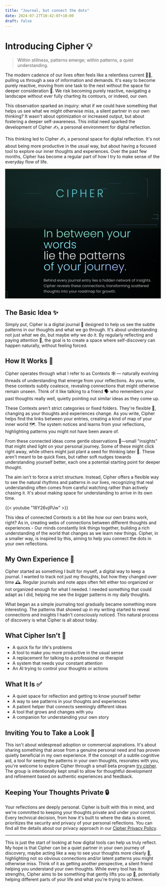 ```yaml
---
title: "Journal, but connect the dots"
date: 2024-07-27T10:42:07+10:00
draft: false
---
```


# Introducing Cipher 💡


> Within stillness, patterns emerge; within patterns, a quiet understanding.

The modern cadence of our lives often feels like a relentless current 🏃‍♀️, pulling us through a sea of information and demands. It's easy to become purely reactive, moving from one task to the next without the space for deeper consideration 🤔. We risk becoming purely reactive, navigating a landscape without ever fully charting its contours, or indeed, our own.

This observation sparked an inquiry: what if we could have something that helps us see what we might otherwise miss, a silent partner in our own thinking?  It wasn't about optimization or increased output, but about fostering a deeper self-awareness. This initial need sparked the development of Cipher ✍️, a personal environment for digital reflection.

This thinking led to Cipher ✍️, a personal space for digital reflection. It's not about being more productive in the usual way, but about having a focused tool to explore our inner thoughts and experiences. Over the past few months, Cipher has become a regular part of how I try to make sense of the everyday flow of life.

![alt text](image.png)

## The Basic Idea ✨

Simply put, Cipher is a digital journal 📓 designed to help us see the subtle patterns in our thoughts and what we go through. It's about understanding not just *what* we do, but maybe *why* we do it. By regularly reflecting and paying attention 👀, the goal is to create a space where self-discovery can happen naturally, without feeling forced.

## How It Works 🧭

Cipher operates through what I refer to as Contexts 🕸️ — naturally evolving threads of understanding that emerge from your reflections. As you write, these contexts subtly coalesce, revealing connections that might otherwise remain unseen. Think of it like talking to a friend 🗣️ who remembers your past thoughts really well, quietly pointing out similar ideas as they come up.

These Contexts aren't strict categories or fixed folders. They're flexible 🌊, changing as your thoughts and experiences change. As you write, Cipher helps find the links between your entries, creating a kind of map of your inner world 🗺️. The system notices and learns from your reflections, highlighting patterns you might not have been aware of.

From these connected ideas come gentle observations 🌿—small "insights" that might shed light on your personal journey. Some of these might click right away, while others might just plant a seed for thinking later 🌱. These aren't meant to be quick fixes, but rather soft nudges towards understanding yourself better, each one a potential starting point for deeper thought.

The aim isn't to force a strict structure. Instead, Cipher offers a flexible way to see the natural rhythms and patterns in our lives, recognizing that real understanding often comes from careful watching rather than actively chasing it. It's about making space for understanding to arrive in its own time.

{{< youtube "16Y26vjlPJw" >}}

This idea of connected Contexts is a bit like how our own brains work, right? As in, creating webs of connections between different thoughts and experiences - Our minds constantly link things together, building a rich understanding of the world that changes as we learn new things. Cipher, in a smaller way, is inspired by this, aiming to help you connect the dots in your own reflections.

## My Own Experience 🚶

Cipher started as something I built for myself, a digital way to keep a journal. I wanted to track not just my thoughts, but how they changed over time 🕰️. Regular journals and note apps often felt either too organized or not organized enough for what I needed. I needed something that could adapt as I did, helping me see the bigger patterns in my daily thoughts.

What began as a simple journaling tool gradually became something more interesting. The patterns that showed up in my writing started to reveal connections and insights I hadn't consciously noticed. This natural process of discovery is what Cipher is all about today.

## What Cipher Isn't 🚫

- A quick fix for life's problems
- A tool to make you more productive in the usual sense
- A replacement for talking to a professional or therapist
- A system that needs your constant attention
- An AI trying to control your thoughts or actions

## What It Is ✅

- A quiet space for reflection and getting to know yourself better
- A way to see patterns in your thoughts and experiences
- A patient helper that connects seemingly different ideas
- A tool that grows and changes with you
- A companion for understanding your own story

## Inviting You to Take a Look 🚪

This isn't about widespread adoption or commercial aspirations. It's about sharing something that arose from a genuine personal need and has proven quietly beneficial in my own experience. If the concept of a subtle cognitive aid, a tool for seeing the patterns in your own thoughts, resonates with you, you're welcome to explore Cipher through a small beta program [try cipher](https://cipher.sysapp.dev). The group is intentionally kept small to allow for thoughtful development and refinement based on authentic experiences and feedback.


## Keeping Your Thoughts Private 🔒

Your reflections are deeply personal. Cipher is built with this in mind, and we're committed to keeping your thoughts private and under your control. Every technical decision, from how it's built to where the data is stored, prioritizes the security and privacy of your personal reflections. You can find all the details about our privacy approach in our [Cipher Privacy Policy](https://cipher.sysapp.dev/privacy).

---

This is just the start of looking at how digital tools can help us truly reflect. My hope is that Cipher can be a quiet partner in your own journey of discovery, maybe acting like a way to see your thoughts more clearly 🧠, highlighting not so obvious connections and/or latent patterns you might otherwise miss. Think of it as getting another perspective, a silent friend helping you understand your own thoughts. While every tool has its strengths, Cipher aims to be something that gently lifts you up 🌊, potentially helping different parts of your life and what you're trying to achieve.